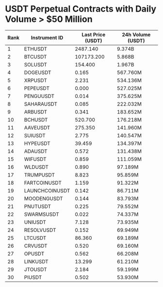 # USDT Perpetual Contracts with Daily Volume > $50 Million

| Rank | Instrument ID | Last Price (USDT) | 24h Volume (USDT) |
|------|---------------|-------------------|-------------------|
| 1 | ETHUSDT | 2487.140 | 9.374B |
| 2 | BTCUSDT | 107173.200 | 5.868B |
| 3 | SOLUSDT | 154.400 | 1.967B |
| 4 | DOGEUSDT | 0.165 | 567.760M |
| 5 | XRPUSDT | 2.231 | 534.136M |
| 6 | PEPEUSDT | 0.000 | 527.025M |
| 7 | PENGUUSDT | 0.014 | 375.625M |
| 8 | SAHARAUSDT | 0.085 | 222.032M |
| 9 | ARBUSDT | 0.341 | 183.652M |
| 10 | BCHUSDT | 520.700 | 176.218M |
| 11 | AAVEUSDT | 275.350 | 141.960M |
| 12 | SUIUSDT | 2.775 | 140.547M |
| 13 | HYPEUSDT | 39.459 | 134.397M |
| 14 | ADAUSDT | 0.572 | 131.438M |
| 15 | WIFUSDT | 0.859 | 111.059M |
| 16 | WLDUSDT | 0.890 | 97.189M |
| 17 | TRUMPUSDT | 8.823 | 95.859M |
| 18 | FARTCOINUSDT | 1.159 | 91.322M |
| 19 | LAUNCHCOINUSDT | 0.142 | 86.711M |
| 20 | MOODENGUSDT | 0.144 | 83.793M |
| 21 | PNUTUSDT | 0.225 | 79.552M |
| 22 | SWARMSUSDT | 0.022 | 74.337M |
| 23 | UNIUSDT | 7.128 | 73.935M |
| 24 | RESOLVUSDT | 0.152 | 69.949M |
| 25 | LTCUSDT | 86.360 | 69.189M |
| 26 | CRVUSDT | 0.520 | 69.160M |
| 27 | OPUSDT | 0.562 | 66.208M |
| 28 | LINKUSDT | 13.299 | 61.210M |
| 29 | JTOUSDT | 2.184 | 59.199M |
| 30 | PIUSDT | 0.502 | 53.930M |
